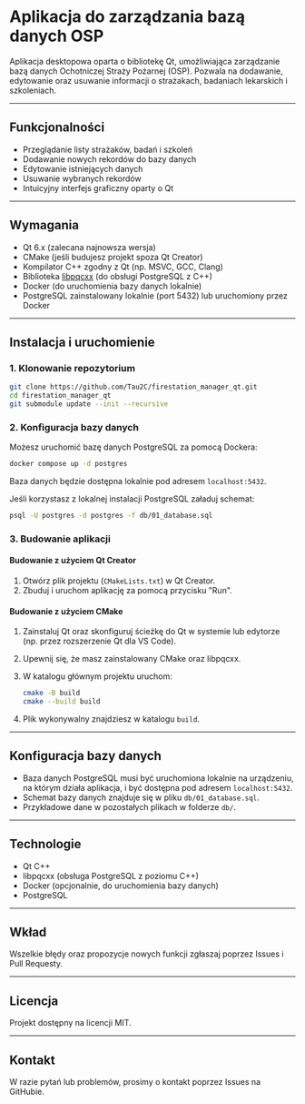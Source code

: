 # Aplikacja do zarządzania bazą danych OSP

Aplikacja desktopowa oparta o bibliotekę Qt, umożliwiająca zarządzanie bazą danych Ochotniczej Straży Pożarnej (OSP). Pozwala na dodawanie, edytowanie oraz usuwanie informacji o strażakach, badaniach lekarskich i szkoleniach.

---

## Funkcjonalności

- Przeglądanie listy strażaków, badań i szkoleń
- Dodawanie nowych rekordów do bazy danych
- Edytowanie istniejących danych
- Usuwanie wybranych rekordów
- Intuicyjny interfejs graficzny oparty o Qt

---

## Wymagania

- Qt 6.x (zalecana najnowsza wersja)
- CMake (jeśli budujesz projekt spoza Qt Creator)
- Kompilator C++ zgodny z Qt (np. MSVC, GCC, Clang)
- Biblioteka [libpqcxx](https://github.com/jtv/libpqxx) (do obsługi PostgreSQL z C++)
- Docker (do uruchomienia bazy danych lokalnie)
- PostgreSQL zainstalowany lokalnie (port 5432) lub uruchomiony przez Docker

---

## Instalacja i uruchomienie

### 1. Klonowanie repozytorium

```sh
git clone https://github.com/Tau2C/firestation_manager_qt.git
cd firestation_manager_qt
git submodule update --init --recursive
```

### 2. Konfiguracja bazy danych

Możesz uruchomić bazę danych PostgreSQL za pomocą Dockera:

```sh
docker compose up -d postgres
```

Baza danych będzie dostępna lokalnie pod adresem `localhost:5432`.

Jeśli korzystasz z lokalnej instalacji PostgreSQL załaduj schemat:

```sh
psql -U postgres -d postgres -f db/01_database.sql
```

### 3. Budowanie aplikacji

#### Budowanie z użyciem Qt Creator

1. Otwórz plik projektu (`CMakeLists.txt`) w Qt Creator.
2. Zbuduj i uruchom aplikację za pomocą przycisku "Run".

#### Budowanie z użyciem CMake

1. Zainstaluj Qt oraz skonfiguruj ścieżkę do Qt w systemie lub edytorze (np. przez rozszerzenie Qt dla VS Code).
2. Upewnij się, że masz zainstalowany CMake oraz libpqcxx.
3. W katalogu głównym projektu uruchom:

   ```sh
   cmake -B build
   cmake --build build
   ```

4. Plik wykonywalny znajdziesz w katalogu `build`.

---

## Konfiguracja bazy danych

- Baza danych PostgreSQL musi być uruchomiona lokalnie na urządzeniu, na którym działa aplikacja, i być dostępna pod adresem `localhost:5432`.
- Schemat bazy danych znajduje się w pliku `db/01_database.sql`.
- Przykładowe dane w pozostałych plikach w folderze `db/`.

---

## Technologie

- Qt C++
- libpqcxx (obsługa PostgreSQL z poziomu C++)
- Docker (opcjonalnie, do uruchomienia bazy danych)
- PostgreSQL

---

## Wkład

Wszelkie błędy oraz propozycje nowych funkcji zgłaszaj poprzez Issues i Pull Requesty.

---

## Licencja

Projekt dostępny na licencji MIT.

---

## Kontakt

W razie pytań lub problemów, prosimy o kontakt poprzez Issues na GitHubie.
